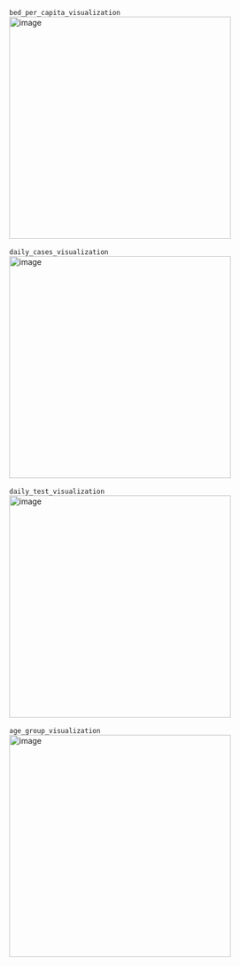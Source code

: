 `bed_per_capita_visualization`
<br/>
<img width="400" alt="image" src="https://user-images.githubusercontent.com/40763359/170132527-4cdb14cc-0e8f-4c2d-8817-0d39023f650a.png">
<br/>
<br/>
`daily_cases_visualization`
<br/>
<img width="400" alt="image" src="https://user-images.githubusercontent.com/40763359/170132787-d5f9019a-b254-4f56-bc79-825ae98e11d8.png">
<br/>
<br/>
`daily_test_visualization`
<br/>
<img width="400" alt="image" src="https://user-images.githubusercontent.com/40763359/170132572-942c85b9-6429-494f-b0c6-990375f98f08.png">
<br/>
<br/>
`age_group_visualization`
<br/>
<img width="400" alt="image" src="https://user-images.githubusercontent.com/40763359/170133115-0270437e-2cb0-4cae-bb5d-81d7602d9da7.png">
